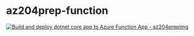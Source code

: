 # az204prep-function

[![Build and deploy dotnet core app to Azure Function App - az204prepimg](https://github.com/vladimir-shirmanov/az204prep-function/actions/workflows/main_az204prepimg.yml/badge.svg?branch=main)](https://github.com/vladimir-shirmanov/az204prep-function/actions/workflows/main_az204prepimg.yml)

